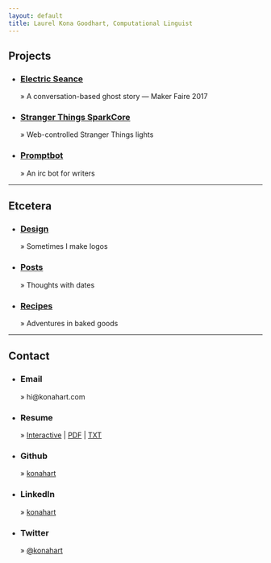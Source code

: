 ```yaml
---
layout: default
title: Laurel Kona Goodhart, Computational Linguist
---
```

<div class="contents">
<div class="top section" id="Projects">
  <h2>Projects</h2>
  <ul>
    <li><h3><a href="http://electric-seance.com">Electric Seance</a></h3> &raquo; A conversation-based ghost story &mdash; Maker Faire 2017</li>
    <li><h3><a href="/Stranger-Things-SparkCore">Stranger Things SparkCore</a></h3> &raquo; Web-controlled Stranger Things lights</li>
    <li><h3><a href="/promptbot">Promptbot</a></h3> &raquo; An irc bot for writers</li>
  </ul>
</div>
<hr>
<div class="section" id="More">
  <h2>Etcetera</h2>
  <ul>
    <li><h3><a href="/design.html">Design</a></h3> &raquo; Sometimes I make logos</li>
    <li><h3><a href="/posts.html">Posts</a></h3> &raquo; Thoughts with dates</li>
    <li><h3><a href="/recipes.html">Recipes</a></h3> &raquo; Adventures in baked goods</li>
  </ul>
</div>
<hr>
<div class="section" id="Contact">
  <h2>Contact</h2>
  <ul>
    <li><h3>Email</h3> &raquo; hi&#64;<span class="accent">konahart</span>&#46;com</li>
    <li><h3>Resume</h3> &raquo; <a href="resume" class="accent">Interactive</a> | <a href="resume/resume.pdf" class="accent">PDF</a> | <a href="resume/resume.txt" class="accent">TXT</a></li>
    <li><h3>Github</h3> &raquo; <a href="http://github.com/konahart" class="accent">konahart</a></li>
    <li><h3>LinkedIn</h3> &raquo; <a href="http://www.linkedin.com/in/konahart" class="accent">konahart</a></li>
    <li><h3>Twitter</h3> &raquo; <a href="https://twitter.com/konahart" class="accent"><span style="color:#000000; font-weight: normal;">@</span>konahart</a></li>
  </ul>
</div>
</div>
